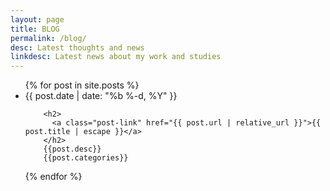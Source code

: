 ```yaml
---
layout: page
title: BLOG
permalink: /blog/
desc: Latest thoughts and news
linkdesc: Latest news about my work and studies
---
```

<ul class="post-list">
{% for post in site.posts %}
<li>
	<span class="post-meta">{{ post.date | date: "%b %-d, %Y" }}</span>

        <h2>
          <a class="post-link" href="{{ post.url | relative_url }}">{{ post.title | escape }}</a>
        </h2>
        {{post.desc}}
        {{post.categories}}
</li>
{% endfor %}
</ul>